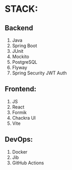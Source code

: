 # STACK:

## Backend
1. Java
2. Spring Boot
3. JUnit
4. Mockito
5. PostgreSQL
6. Flyway
7. Spring Security JWT Auth

## Frontend:
1. JS
2. React
3. Formik
4. Chackra UI
5. Vite

## DevOps:
1. Docker
2. Jib
3. GitHub Actions
